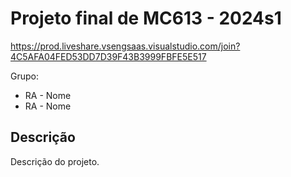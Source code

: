 # Projeto final de MC613 - 2024s1
https://prod.liveshare.vsengsaas.visualstudio.com/join?4C5AFA04FED53DD7D39F43B3999FBFE5E517

Grupo:

- RA - Nome
- RA - Nome

## Descrição

Descrição do projeto.


